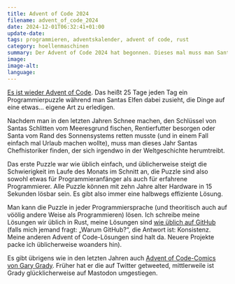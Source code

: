 ```yaml
---
title: Advent of Code 2024
filename: advent_of_code_2024
date: 2024-12-01T06:32:41+01:00
update-date:
tags: programmieren, adventskalender, advent of code, rust
category: hoellenmaschinen
summary: Der Advent of Code 2024 hat begonnen. Dieses mal muss man Santas Chefhistoriker ausfindig machen, der sich an einer von fünfzig historischen Stätten herumtreibt.
image:
image-alt:
language:
---
```


[Es ist wieder Advent of Code](https://adventofcode.com/2024). Das heißt 25 Tage jeden Tag ein Programmierpuzzle während man Santas Elfen dabei zusieht, die Dinge auf eine etwas… eigene Art zu erledigen.

Nachdem man in den letzten Jahren Schnee machen, den Schlüssel von Santas Schlitten vom Meeresgrund fischen, Rentierfutter besorgen oder Santa vom Rand des Sonnensystems retten musste (und in einem Fall einfach mal Urlaub machen wollte), muss man dieses Jahr Santas Chefhistoriker finden, der sich irgendwo in der Weltgeschichte herumtreibt.

Das erste Puzzle war wie üblich einfach, und üblicherweise steigt die Schwierigkeit im Laufe des Monats im Schnitt an, die Puzzle sind also sowohl etwas für Programmieranfänger als auch für erfahrene Programmierer. Alle Puzzle können mit zehn Jahre alter Hardware in 15 Sekunden lösbar sein. Es gibt also immer eine halbwegs effiziente Lösung.

Man kann die Puzzle in jeder Programmiersprache (und theoritisch auch auf vöölig andere Weise als Programmieren) lösen. Ich schreibe meine Lösungen wir üblich in Rust, meine Lösungen sind [wie üblich auf GitHub](https://github.com/GKnirps/adventofcode-2024) (falls mich jemand fragt: „Warum GitHub?“, die Antwort ist: Konsistenz. Meine anderen Advent of Code-Lösungen sind halt da. Neuere Projekte packe ich üblicherweise woanders hin).

Es gibt übrigens wie in den letzten Jahren auch [Advent of Code-Comics von Gary Grady](https://mastodon.social/@garygrady). Früher hat er die auf Twitter getweeted, mittlerweile ist Grady glücklicherweise auf Mastodon umgestiegen.
